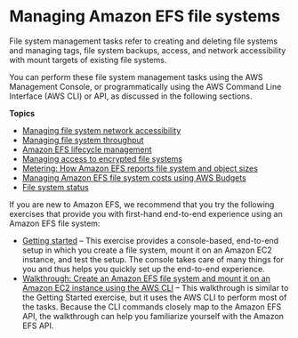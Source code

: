 # Managing Amazon EFS file systems<a name="managing"></a>

File system management tasks refer to creating and deleting file systems and managing tags, file system backups, access, and network accessibility with mount targets of existing file systems\.

You can perform these file system management tasks using the AWS Management Console, or programmatically using the AWS Command Line Interface \(AWS CLI\) or API, as discussed in the following sections\.

**Topics**
+ [Managing file system network accessibility](manage-fs-access.md)
+ [Managing file system throughput](managing-throughput.md)
+ [Amazon EFS lifecycle management](lifecycle-management-efs.md)
+ [Managing access to encrypted file systems](managing-encrypt.md)
+ [Metering: How Amazon EFS reports file system and object sizes](metered-sizes.md)
+ [Managing Amazon EFS file system costs using AWS Budgets](use-aws-budgets-efs-cost.md)
+ [File system status](file-system-state.md)

If you are new to Amazon EFS, we recommend that you try the following exercises that provide you with first\-hand end\-to\-end experience using an Amazon EFS file system:
+ [Getting started](getting-started.md) – This exercise provides a console\-based, end\-to\-end setup in which you create a file system, mount it on an Amazon EC2 instance, and test the setup\. The console takes care of many things for you and thus helps you quickly set up the end\-to\-end experience\.
+ [Walkthrough: Create an Amazon EFS file system and mount it on an Amazon EC2 instance using the AWS CLI](wt1-getting-started.md) – This walkthrough is similar to the Getting Started exercise, but it uses the AWS CLI to perform most of the tasks\. Because the CLI commands closely map to the Amazon EFS API, the walkthrough can help you familiarize yourself with the Amazon EFS API\. 